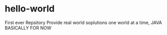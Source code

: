 # hello-world
First ever Repsitory
Provide real world soplutions one world at a time,
JAVA BASICALLY FOR NOW
